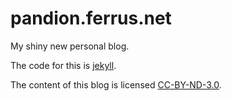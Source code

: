 # pandion.ferrus.net

My shiny new personal blog.

The code for this is [jekyll](https://github.com/jekyll/jekyll).

The content of this blog is licensed [CC-BY-ND-3.0](./LICENSE).

